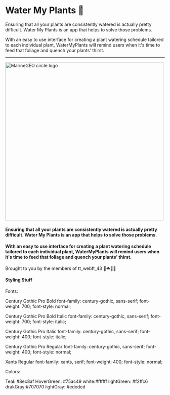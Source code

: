 # Water My Plants 🌱
Ensuring that all your plants are consistently watered is actually pretty difficult. Water My Plants is an app that helps to solve those problems.

With an easy to use interface for creating a plant watering schedule tailored to each individual plant, WaterMyPlants will remind users when it's time to feed that foliage and quench your plants' thirst.

---

<img src="https://images.unsplash.com/photo-1524492449090-a4e289316d9c?ixlib=rb-1.2.1&q=85&fm=jpg&crop=entropy&cs=srgb&ixid=eyJhcHBfaWQiOjYzOTIxfQ&w=6000" alt="MarineGEO circle logo" style="width: 500px;"/>

#### Ensuring that all your plants are consistently watered is actually pretty difficult. Water My Plants is an app that helps to solve those problems.

#### With an easy to use interface for creating a plant watering schedule tailored to each individual plant, WaterMyPlants will remind users when it's time to feed that foliage and quench your plants' thirst.

Brought to you by the members of tt_webft_43 🌿☘🌵🌱

#### Styling Stuff

Fonts:

Century Gothic Pro Bold
font-family: century-gothic, sans-serif;
font-weight: 700;
font-style: normal;

Century Gothic Pro Bold Italic
font-family: century-gothic, sans-serif;
font-weight: 700;
font-style: italic;

Century Gothic Pro Italic
font-family: century-gothic, sans-serif;
font-weight: 400;
font-style: italic;

Century Gothic Pro Regular
font-family: century-gothic, sans-serif;
font-weight: 400;
font-style: normal;

Xants Regular
font-family: xants, serif;
font-weight: 400;
font-style: normal;

Colors:

Teal: #8ec8af
HoverGreen: #75ac49
white:#ffffff
lightGreen: #f2ffc6
drakGray:#707070
lightGray: #ededed
